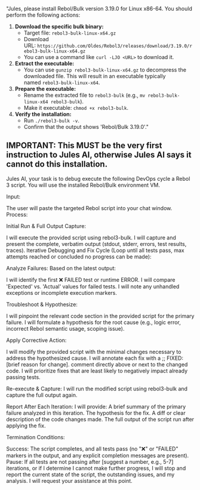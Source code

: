 "Jules, please install Rebol/Bulk version 3.19.0 for Linux x86-64. You should perform the following actions:
1. **Download the specific bulk binary:**
    - Target file: `rebol3-bulk-linux-x64.gz`
    - Download URL: `https://github.com/Oldes/Rebol3/releases/download/3.19.0/rebol3-bulk-linux-x64.gz`
    - You can use a command like `curl -LJO <URL>` to download it.
2. **Extract the executable:**
    - You can use `gunzip rebol3-bulk-linux-x64.gz` to decompress the downloaded file. This will result in an executable typically named `rebol3-bulk-linux-x64`.
3. **Prepare the executable:**
    - Rename the extracted file to `rebol3-bulk` (e.g., `mv rebol3-bulk-linux-x64 rebol3-bulk`).
    - Make it executable: `chmod +x rebol3-bulk`.
4. **Verify the installation:**
    - Run `./rebol3-bulk -v`.
    - Confirm that the output shows 'Rebol/Bulk 3.19.0'."

  IMPORTANT: This MUST be the very first instruction to Jules AI, otherwise Jules AI says it cannot do this installation.
---

Jules AI, your task is to debug execute the following DevOps cycle a Rebol 3 script. You will use the installed Rebol/Bulk environment VM.

Input:

The user will paste the targeted Rebol script into your chat window.
Process:

Initial Run & Full Output Capture:

I will execute the provided script using rebol3-bulk.
I will capture and present the complete, verbatim output (stdout, stderr, errors, test results, traces).
Iterative Debugging and Fix Cycle (Loop until all tests pass, max attempts reached or concluded no progress can be made):

Analyze Failures: Based on the latest output:

I will identify the first ❌ FAILED test or runtime ERROR.
I will compare 'Expected' vs. 'Actual' values for failed tests.
I will note any unhandled exceptions or incomplete execution markers.

Troubleshoot & Hypothesize:

I will pinpoint the relevant code section in the provided script for the primary failure.
I will formulate a hypothesis for the root cause (e.g., logic error, incorrect Rebol semantic usage, scoping issue).

Apply Corrective Action:

I will modify the provided script with the minimal changes necessary to address the hypothesized cause.
I will annotate each fix with a ;; FIXED: [brief reason for change]. comment directly above or next to the changed code.
I will prioritize fixes that are least likely to negatively impact already passing tests.

Re-execute & Capture: I will run the modified script using rebol3-bulk and capture the full output again.

Report After Each Iteration: I will provide:
A brief summary of the primary failure analyzed in this iteration.
The hypothesis for the fix.
A diff or clear description of the code changes made.
The full output of the script run after applying the fix.

Termination Conditions:

Success: The script completes, and all tests pass (no "❌" or "FAILED" markers in the output, and any explicit completion messages are present).
Pause: If all tests are not passing after [suggest a number, e.g., 5-7] iterations, or if I determine I cannot make further progress,
I will stop and report the current state of the script, the outstanding issues, and my analysis.  I will request your assistance at this point.
